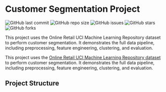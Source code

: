 # Customer Segmentation Project

![GitHub last commit](https://img.shields.io/github/last-commit/JasminaPZ/Customer_Segmentation_Project)
![GitHub repo size](https://img.shields.io/github/repo-size/JasminaPZ/Customer_Segmentation_Project)
![GitHub issues](https://img.shields.io/github/issues/JasminaPZ/Customer_Segmentation_Project)
![GitHub stars](https://img.shields.io/github/stars/JasminaPZ/Customer_Segmentation_Project?style=social)
![GitHub forks](https://img.shields.io/github/forks/JasminaPZ/Customer_Segmentation_Project?style=social)

This project uses the Online Retail UCI Machine Learning Repository dataset to perform customer segmentation. It demonstrates the full data pipeline, including preprocessing, feature engineering, clustering, and evaluation.

This project uses the [Online Retail UCI Machine Learning Repository dataset](https://archive.ics.uci.edu/ml/datasets/online+retail) to perform customer segmentation. It demonstrates the full data pipeline, including preprocessing, feature engineering, clustering, and evaluation.

## Project Structure

